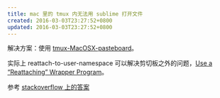 ```yaml
---
title: mac 里的 tmux 内无法用 sublime 打开文件
created: 2016-03-03T23:27:52+0800
updated: 2016-03-03T23:27:52+0800
---
```



解决方案：使用 [tmux-MacOSX-pasteboard](https://github.com/ChrisJohnsen/tmux-MacOSX-pasteboard)。

实际上 reattach-to-user-namespace 可以解决剪切板之外的问题，[Use a “Reattaching” Wrapper Program](https://github.com/ChrisJohnsen/tmux-MacOSX-pasteboard#use-a-reattaching-wrapper-program)。

参考 [stackoverflow 上的答案](http://stackoverflow.com/a/17334785/4622308)
